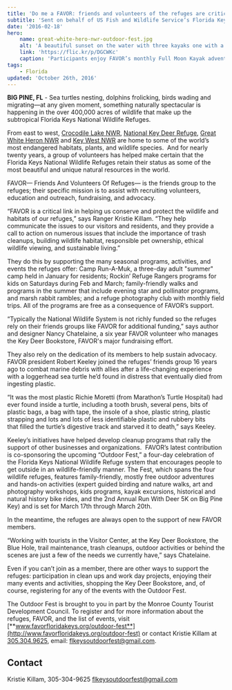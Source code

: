 ```yaml
---
title: 'Do me a FAVOR: friends and volunteers of the refuges are critical link in wildlife conservation'
subtitle: 'Sent on behalf of US Fish and Wildlife Service’s Florida Keys National Wildlife Refuges Complex and their Friends group FAVOR'
date: '2016-02-18'
hero:
    name: great-white-hero-nwr-outdoor-fest.jpg
    alt: 'A beautiful sunset on the water with three kayaks one with a dog on board.'
    link: 'https://flic.kr/p/DGCWKc'
    caption: 'Participants enjoy FAVOR’s monthly Full Moon Kayak adventure, a trip that goes north into Great White Heron National Wildlife Refuge.  Photo by Mary Lou Dickson.'
tags:
    - Florida
updated: 'October 26th, 2016'
---
```

**BIG PINE, FL** - Sea turtles nesting, dolphins frolicking, birds wading and migrating—at any given moment, something naturally spectacular is happening in the over 400,000 acres of wildlife that make up the subtropical Florida Keys National Wildlife Refuges.

From east to west, [Crocodile Lake NWR](https://www.fws.gov/refuge/crocodile_lake/), [National Key Deer Refuge](https://www.fws.gov/refuge/National_Key_Deer_Refuge/), [Great White Heron NWR](https://www.fws.gov/refuge/great_white_heron/) and [Key West NWR](https://www.fws.gov/refuge/key_west/) are home to some of the world’s most endangered habitats, plants, and wildlife species.  And for nearly twenty years, a group of volunteers has helped make certain that the Florida Keys National Wildlife Refuges retain their status as some of the most beautiful and unique natural resources in the world.

FAVOR— Friends And Volunteers Of Refuges— is the friends group to the refuges; their specific mission is to assist with recruiting volunteers, education and outreach, fundraising, and advocacy. 

“FAVOR is a critical link in helping us conserve and protect the wildlife and habitats of our refuges,” says Ranger Kristie Killam. “They help communicate the issues to our visitors and residents, and they provide a call to action on numerous issues that include the importance of trash cleanups, building wildlife habitat, responsible pet ownership, ethical wildlife viewing, and sustainable living.”  

They do this by supporting the many seasonal programs, activities, and events the refuges offer: Camp Run-A-Muk, a three-day adult "summer" camp held in January for residents; Rockin’ Refuge Rangers programs for kids on Saturdays during Feb and March; family-friendly walks and programs in the summer that include evening star and pollinator programs, and marsh rabbit rambles; and a refuge photography club with monthly field trips. All of the programs are free as a consequence of FAVOR’s support.

“Typically the National Wildlife System is not richly funded so the refuges rely on their friends groups like FAVOR for additional funding,” says author and designer Nancy Chatelaine, a six year FAVOR volunteer who manages the Key Deer Bookstore, FAVOR's major fundraising effort.

They also rely on the dedication of its members to help sustain advocacy.  FAVOR president Robert Keeley joined the refuges’ friends group 16 years ago to combat marine debris with allies after a life-changing experience with a loggerhead sea turtle he’d found in distress that eventually died from ingesting plastic. 

“It was the most plastic Richie Moretti (from Marathon’s Turtle Hospital) had ever found inside a turtle, including a tooth brush, several pens, bits of plastic bags, a bag with tape, the insole of a shoe, plastic string, plastic strapping and lots and lots of less identifiable plastic and rubbery bits that filled the turtle’s digestive track and starved it to death,” says Keeley.

Keeley’s initiatives have helped develop cleanup programs that rally the support of other businesses and organizations.  FAVOR’s latest contribution is co-sponsoring the upcoming “Outdoor Fest,” a four-day celebration of the Florida Keys National Wildlife Refuge system that encourages people to get outside in an wildlife-friendly manner. The Fest, which spans the four wildlife refuges, features family-friendly, mostly free outdoor adventures and hands-on activities (expert guided birding and nature walks, art and photography workshops, kids programs, kayak excursions, historical and natural history bike rides, and the 2nd Annual Run With Deer 5K on Big Pine Key) and is set for March 17th through March 20th.  

In the meantime, the refuges are always open to the support of new FAVOR members. 

“Working with tourists in the Visitor Center, at the Key Deer Bookstore, the Blue Hole, trail maintenance, trash cleanups, outdoor activities or behind the scenes are just a few of the needs we currently have,” says Chatelaine.  

Even if you can’t join as a member, there are other ways to support the refuges: participation in clean ups and work day projects, enjoying their many events and activities, shopping the Key Deer Bookstore, and, of course, registering for any of the events with the Outdoor Fest.

The Outdoor Fest is brought to you in part by the Monroe County Tourist Development Council. To register and for more information about the refuges, FAVOR, and the list of events, visit [**www.favorfloridakeys.org/outdoor-fest**](http://www.favorfloridakeys.org/outdoor-fest) or contact Kristie Killam at [305.304.9625](file://localhost/tel/305.304.9625), email: [flkeysoutdoorfest@gmail.com](mailto:flkeysoutdoorfest@gmail.com).

## Contact

Kristie Killam, 305-304-9625
flkeysoutdoorfest@gmail.com
